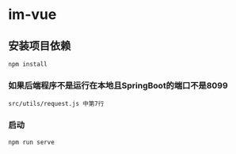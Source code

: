 # im-vue

## 安装项目依赖

```
npm install
```

### 如果后端程序不是运行在本地且SpringBoot的端口不是8099

```
src/utils/request.js 中第7行
```

### 启动

```
npm run serve
```


